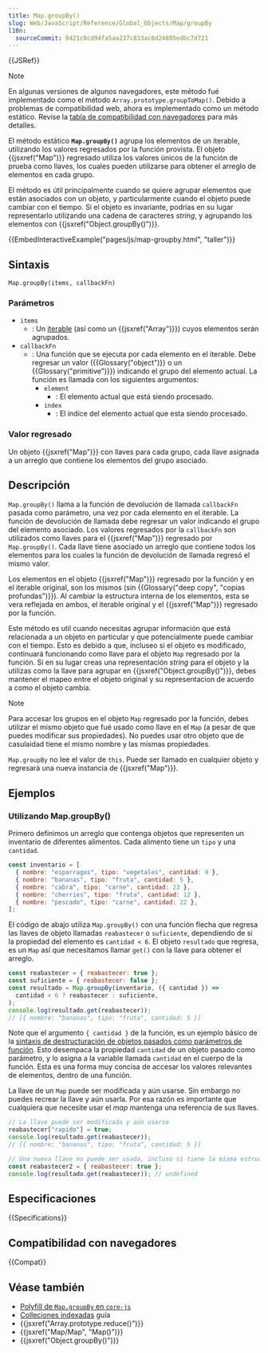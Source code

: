 ```yaml
---
title: Map.groupBy()
slug: Web/JavaScript/Reference/Global_Objects/Map/groupBy
l10n:
  sourceCommit: 8421c0cd94fa5aa237c833ac6d24885edbc7d721
---
```


{{JSRef}}

> [!NOTE]
> En algunas versiones de algunos navegadores, este método fué implementado como el método `Array.prototype.groupToMap()`. Debido a problemas de compatibilidad web, ahora es implementado como un método estático. Revise la [tabla de compatibilidad con navegadores](#compatibilidad_con_navegadores) para más detalles.

El método estático **`Map.groupBy()`** agrupa los elementos de un iterable, utilizando los valores regresados por la función provista. El objeto {{jsxref("Map")}} regresado utiliza los valores únicos de la función de prueba como llaves, los cuales pueden utilizarse para obtener el arreglo de elementos en cada grupo.

El método es útil principalmente cuando se quiere agrupar elementos que están asociados con un objeto, y particularmente cuando el objeto puede cambiar con el tiempo. Si el objeto es invariante, podrías en su lugar representarlo utilizando una cadena de caracteres _string_, y agrupando los elementos con {{jsxref("Object.groupBy()")}}.

{{EmbedInteractiveExample("pages/js/map-groupby.html", "taller")}}

## Sintaxis

```js-nolint
Map.groupBy(items, callbackFn)
```

### Parámetros

- `items`
  - : Un [iterable](/es/docs/Web/JavaScript/Reference/Iteration_protocols#el_protocolo_iterador) (así como un {{jsxref("Array")}}) cuyos elementos serán agrupados.
- `callbackFn`
  - : Una función que se ejecuta por cada elemento en el iterable. Debe regresar un valor ({{Glossary("object")}} o un {{Glossary("primitive")}}) indicando el grupo del elemento actual. La función es llamada con los siguientes argumentos:
    - `element`
      - : El elemento actual que está siendo procesado.
    - `index`
      - : El índice del elemento actual que esta siendo procesado.

### Valor regresado

Un objeto {{jsxref("Map")}} con llaves para cada grupo, cada llave asignada a un arreglo que contiene los elementos del grupo asociado.

## Descripción

`Map.groupBy()` llama a la función de devolución de llamada `callbackFn` pasada como parámetro, una vez por cada elemento en el iterable. La función de devolución de llamada debe regresar un valor indicando el grupo del elemento asociado. Los valores regresados por la `callbackFn` son utilizados como llaves para el {{jsxref("Map")}} regresado por `Map.groupBy()`. Cada llave tiene asociado un arreglo que contiene todos los elementos para los cuales la función de devolución de llamada regresó el mismo valor.

Los elementos en el objeto {{jsxref("Map")}} regresado por la función y en el iterable original, son los mismos (sin {{Glossary("deep copy", "copias profundas")}}). Al cambiar la estructura interna de los elementos, esta se vera reflejada en ambos, el iterable original y el {{jsxref("Map")}} regresado por la función.

Este método es util cuando necesitas agrupar información que está relacionada a un objeto en particular y que potencialmente puede cambiar con el tiempo. Esto es debido a que, incluseo si el objeto es modificado, continuará funcionando como llave para el objeto `Map` regresado por la función. Si en su lugar creas una representación _string_ para el objeto y la utilizas como la llave para agrupar en {{jsxref("Object.groupBy()")}}, debes mantener el mapeo entre el objeto original y su representacion de acuerdo a como el objeto cambia.

> [!NOTE]
> Para accesar los grupos en el objeto `Map` regresado por la función, debes utilizar el mismo objeto que fué usado como llave en el `Map` (a pesar de que puedes modificar sus propiedades). No puedes usar otro objeto que de casulaidad tiene el mismo nombre y las mismas propiedades.

`Map.groupBy` no lee el valor de `this`. Puede ser llamado en cualquier objeto y regresará una nueva instancia de {{jsxref("Map")}}.

## Ejemplos

### Utilizando Map.groupBy()

Primero definimos un arreglo que contenga objetos que representen un inventario de diferentes alimentos. Cada alimento tiene un `tipo` y una `cantidad`.

```js
const inventario = [
  { nombre: "esparragos", tipo: "vegetales", cantidad: 9 },
  { nombre: "bananas", tipo: "fruta", cantidad: 5 },
  { nombre: "cabra", tipo: "carne", cantidad: 23 },
  { nombre: "cherries", tipo: "fruta", cantidad: 12 },
  { nombre: "pescado", tipo: "carne", cantidad: 22 },
];
```

El código de abajo utiliza `Map.groupBy()` con una función flecha que regresa las llaves de objeto llamadas `reabastecer` o `suficiente`, dependiendo de si la propiedad del elemento es `cantidad < 6`. El objeto `resultado` que regresa, es un `Map` así que necesitamos llamar `get()` con la llave para obtener el arreglo.

```js
const reabastecer = { reabastecer: true };
const suficiente = { reabastecer: false };
const resultado = Map.groupBy(inventario, ({ cantidad }) =>
  cantidad < 6 ? reabastecer : suficiente,
);
console.log(resultado.get(reabastecer));
// [{ nombre: "bananas", tipo: "fruta", cantidad: 5 }]
```

Note que el argumento `{ cantidad }` de la función, es un ejemplo básico de la [sintaxis de destructuración de objetos pasados como parámetros de función](/es/docs/Web/JavaScript/Reference/Operators/Destructuring_assignment#desempacar_campos_de_objetos_pasados_como_parámetro_de_función). Esto desempaca la propiedad `cantidad` de un objeto pasado como parámetro, y lo asigna a la variable llamada `cantidad` en el cuerpo de la función. Esta es una forma muy concisa de accesar los valores relevantes de elementos, dentro de una función.

La llave de un `Map` puede ser modificada y aún usarse. Sin embargo no puedes recrear la llave y aún usarla. Por esa razón es importante que cualquiera que necesite usar el _map_ mantenga una referencia de sus llaves.

```js
// La llave puede ser modificada y aún usarse
reabastecer["rapido"] = true;
console.log(resultado.get(reabastecer));
// [{ nombre: "bananas", tipo: "fruta", cantidad: 5 }]

// Una nueva llave no puede ser usada, incluso si tiene la misma estructura!
const reabastecer2 = { reabastecer: true };
console.log(resultado.get(reabastecer)); // undefined
```

## Especificaciones

{{Specifications}}

## Compatibilidad con navegadores

{{Compat}}

## Véase también

- [Polyfill de `Map.groupBy` en `core-js`](https://github.com/zloirock/core-js#array-grouping)
- [Colleciones indexadas](/es/docs/Web/JavaScript/Guide/Indexed_collections) guía
- {{jsxref("Array.prototype.reduce()")}}
- {{jsxref("Map/Map", "Map()")}}
- {{jsxref("Object.groupBy()")}}

